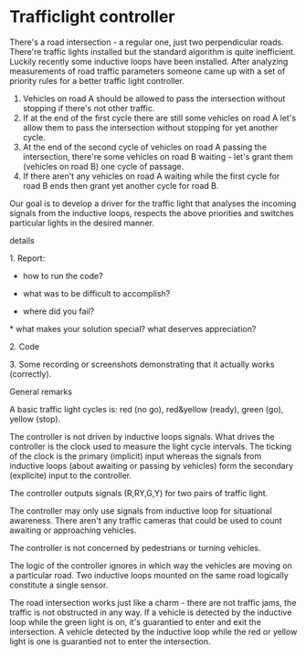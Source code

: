 # Trafficlight controller

There's a road intersection - a regular one, just two perpendicular roads. There're traffic lights installed but the standard algorithm is quite inefficient. Luckily recently some inductive loops have been installed. After analyzing measurements of road traffic parameters someone came up with a set of priority rules for a better traffic light controller. 

1.  Vehicles on road A should be allowed to pass the intersection without stopping if there's not other traffic.
2.  If at the end of the first cycle there are still some vehicles on road A let's allow them to pass the intersection without stopping for yet another cycle.
3.  At the end of the second cycle of vehicles on road A passing the intersection, there're some vehicles on road B waiting - let's grant them (vehicles on road B) one cycle of passage.
4.  If there aren't any vehicles on road A waiting while the first cycle for road B ends then grant yet another cycle for road B.

Our goal is to develop a driver for the traffic light that analyses the incoming signals from the inductive loops, respects the above priorities and switches particular lights in the desired manner.

 details

1\. Report:

* how to run the code?

* what was to be difficult to accomplish?

* where did you fail?

* what makes your solution special? what deserves appreciation?

2\. Code

3\. Some recording or screenshots demonstrating that it actually works (correctly).

General remarks

A basic traffic light cycles is: red (no go), red&yellow (ready), green (go), yellow (stop).

The controller is not driven by inductive loops signals. What drives the controller is the clock used to measure the light cycle intervals. The ticking of the clock is the primary (implicit) input whereas the signals from inductive loops (about awaiting or passing by vehicles) form the secondary (explicite) input to the controller.

The controller outputs signals (R,RY,G,Y) for two pairs of traffic light.

The controller may only use signals from inductive loop for situational awareness. There aren't any traffic cameras that could be used to count awaiting or approaching vehicles.

The controller is not concerned by pedestrians or turning vehicles.

The logic of the controller ignores in which way the vehicles are moving on a particular road. Two inductive loops mounted on the same road logically constitute a single sensor.

The road intersection works just like a charm - there are not traffic jams, the traffic is not obstructed in any way. If a vehicle is detected by the inductive loop while the green light is on, it's guarantied to enter and exit the intersection. A vehicle detected by the inductive loop while the red or yellow light is one is guarantied not to enter the intersection.
